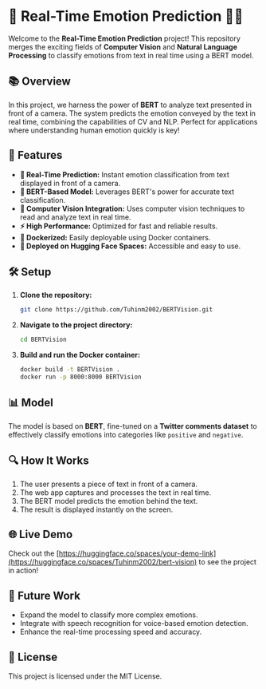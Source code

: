 # 🚀 **Real-Time Emotion Prediction** 🎥🧠

Welcome to the **Real-Time Emotion Prediction** project! This repository merges the exciting fields of **Computer Vision** and **Natural Language Processing** to classify emotions from text in real time using a BERT model.

## 📚 **Overview**
In this project, we harness the power of **BERT** to analyze text presented in front of a camera. The system predicts the emotion conveyed by the text in real time, combining the capabilities of CV and NLP. Perfect for applications where understanding human emotion quickly is key!

## 🌟 **Features**
- **🎯 Real-Time Prediction:** Instant emotion classification from text displayed in front of a camera.
- **🧠 BERT-Based Model:** Leverages BERT's power for accurate text classification.
- **🤖 Computer Vision Integration:** Uses computer vision techniques to read and analyze text in real time.
- **⚡ High Performance:** Optimized for fast and reliable results.
- **💾 Dockerized:** Easily deployable using Docker containers.
- **🚀 Deployed on Hugging Face Spaces:** Accessible and easy to use.

## 🛠️ **Setup**
1. **Clone the repository:**
    ```bash
    git clone https://github.com/Tuhinm2002/BERTVision.git
    ```
2. **Navigate to the project directory:**
    ```bash
    cd BERTVision
    ```
3. **Build and run the Docker container:**
    ```bash
    docker build -t BERTVision .
    docker run -p 8000:8000 BERTVision
    ```

## 📊 **Model**
The model is based on **BERT**, fine-tuned on a **Twitter comments dataset** to effectively classify emotions into categories like `positive` and `negative`.

## 🔍 **How It Works**
1. The user presents a piece of text in front of a camera.
2. The web app captures and processes the text in real time.
3. The BERT model predicts the emotion behind the text.
4. The result is displayed instantly on the screen.

## 🌐 **Live Demo**
Check out the [https://huggingface.co/spaces/your-demo-link](https://huggingface.co/spaces/Tuhinm2002/bert-vision) to see the project in action!

## 🧩 **Future Work**
- Expand the model to classify more complex emotions.
- Integrate with speech recognition for voice-based emotion detection.
- Enhance the real-time processing speed and accuracy.

## 📝 **License**
This project is licensed under the MIT License.
